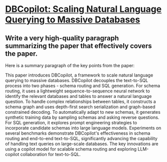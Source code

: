 # [DBCopilot: Scaling Natural Language Querying to Massive Databases](https://arxiv.org/abs/2312.03463)

## Write a very high-quality paragraph summarizing the paper that effectively covers the paper.

 Here is a summary paragraph of the key points from the paper:

This paper introduces DBCopilot, a framework to scale natural language querying to massive databases. DBCopilot decouples the text-to-SQL process into two phases - schema routing and SQL generation. For schema routing, it uses a lightweight sequence-to-sequence neural network to identify the relevant databases and tables to answer a natural language question. To handle complex relationships between tables, it constructs a schema graph and uses depth-first search serialization and graph-based constrained decoding. To automatically adapt to new schemas, it generates synthetic training data by sampling schemas and asking reverse questions. For SQL generation, it explores prompt engineering strategies to incorporate candidate schemas into large language models. Experiments on several benchmarks demonstrate DBCopilot's effectiveness in schema routing and end-to-end text-to-SQL, significantly advancing the capability of handling text queries on large-scale databases. The key innovations are using a copilot model for scalable schema routing and exploring LLM-copilot collaboration for text-to-SQL.
